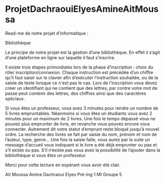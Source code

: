 # ProjetDachraouiElyesAmineAitMoussa
Read-me de notre projet d’informatique :

Bibliothèque

Le principe de notre projet est la gestion d’une bibliothèque. En effet il s’agit d’une plateforme en ligne sur laquelle il faut s’inscrire.

Il existe trois étapes primordiales lors de la phase d’inscription : choix du rôle/ inscription/connexion. Chaque instruction est précédée d’un chiffre qu’il faut saisir sur le clavier afin d’exécuter l’instruction souhaitée, ou de la saisie de texte lorsque ce n'est pas le cas. Lors de l’inscription vous devez créer un identifiant qui ne contient que des lettres, par contre votre mot de passe peut contenir des lettres, des chiffres ainsi que des caractères spéciaux.

Si vous êtes un professeur, vous avez 3 minutes pour rendre un nombre de 5 livres empruntables. Néanmoins si vous êtes un étudiants vous avez 2 minutes pour un maximum de 2 livres. Une fois le temps dépassé vous ne pouvez plus emprunter de livre, en revanche vous pouvez encore vous connecter. Autrement dit votre statut d’emprunt reste bloqué jusqu’à nouvel ordre. La recherche des livres se fait par saisie du nom, prénom et nom de l’auteur, type, genre… Une fois la saisie faite, vous aurez par la suite un message d’accueil vous indiquant si le livre a été déjà emprunter ou pas et s’il existe ou pas. S’il n’existe pas vous avez la possibilité de l’ajouter dans la bibliothèque si vous êtes un professeur.

Merci pour cette lecture en espérant vous avoir été clair.

Ait Moussa Amine Dachraoui Elyes Pré-Ing 1 MI Groupe 5
